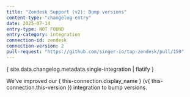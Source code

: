 ```yaml
---
title: "Zendesk Support (v2): Bump versions"
content-type: "changelog-entry"
date: 2025-07-14
entry-type: NOT FOUND
entry-category: integration
connection-id: zendesk
connection-version: 2
pull-request: "https://github.com/singer-io/tap-zendesk/pull/159"
---
```

{ site.data.changelog.metadata.single-integration | flatify }

We've improved our { this-connection.display_name } (v{ this-connection.this-version }) integration to bump versions.